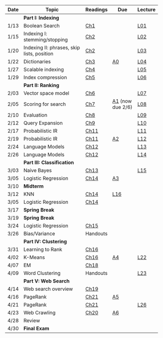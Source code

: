 | Date  | Topic                            | Readings                                               | Due | Lecture |
| ----- |----------------------------------|--------------------------------------------------------|-----|----
||**Part I: Indexing**|
| 1/13  | Boolean Search                   | [Ch1](http://nlp.stanford.edu/IR-book/pdf/01bool.pdf) | |[L01](../lectures/lec01)
| 1/15  | Indexing I: stemming/stopping    | [Ch2](http://nlp.stanford.edu/IR-book/pdf/02voc.pdf)   | |[L02](../lectures/lec02)
| 1/20  | Indexing II: phrases, skip lists, position | [Ch2](http://nlp.stanford.edu/IR-book/pdf/02voc.pdf)   | | [L03](../lectures/lec03)
| 1/22  | Dictionaries                     | [Ch3](http://nlp.stanford.edu/IR-book/pdf/03dict.pdf)  | [A0](../assignments/assignment0) | [L04](../lectures/lec04)
| 1/27  | Scalable indexing             | [Ch4](http://nlp.stanford.edu/IR-book/pdf/04const.pdf) | | [L05](../lectures/lec05)
| 1/29  | Index compression                | [Ch5](http://nlp.stanford.edu/IR-book/pdf/05comp.pdf)  | |  [L06](../lectures/lec06)
|| **Part II: Ranking**  |
| 2/03  | Vector space model               | [Ch6](http://nlp.stanford.edu/IR-book/pdf/06vect.pdf)  | |  [L07](../lectures/lec07)
| 2/05  | Scoring for search               |[Ch7](http://nlp.stanford.edu/IR-book/pdf/07system.pdf)| [A1](../assignments/assignment1) (now due 2/6) |  [L08](../lectures/lec08) | [A1](../assignments/assignment1) 
| 2/10  | Evaluation                       | [Ch8](http://nlp.stanford.edu/IR-book/pdf/08eval.pdf)  | | [L09](../lectures/lec09)
| 2/12  | Query Expansion                  | [Ch9](http://nlp.stanford.edu/IR-book/pdf/09expand.pdf)| | [L10](../lectures/lec10)
| 2/17  | Probabilistic IR                 | [Ch11](http://nlp.stanford.edu/IR-book/pdf/11prob.pdf) | | [L11](../lectures/lec11)
| 2/19  | Probabilistic IR                 | [Ch11](http://nlp.stanford.edu/IR-book/pdf/11prob.pdf) | [A2](../assignments/assignment2) | [L12](../lectures/lec12)
| 2/24  | Language Models                  | [Ch12](http://nlp.stanford.edu/IR-book/pdf/12lmodel.pdf) | | [L13](../lectures/lec13)
| 2/26  | Language Models                  | [Ch12](http://nlp.stanford.edu/IR-book/pdf/12lmodel.pdf) | | [L14](../lectures/lec14)
|| **Part III: Classification**|
| 3/03  | Naive Bayes                      | [Ch13](http://nlp.stanford.edu/IR-book/pdf/13bayes.pdf)| | [L15](../lectures/lec15)
| 3/05  | Logistic Regression                     | [Ch14](http://nlp.stanford.edu/IR-book/pdf/14vcat.pdf) | [A3](../assignments/assignment3) 
| 3/10  | **Midterm**                      |                                                        |
| 3/12  | KNN                   | [Ch14](http://nlp.stanford.edu/IR-book/pdf/14vcat.pdf) | [L16](../lectures/lec16/bayes.pdf)
| 3/05  | Logistic Regression                     | [Ch14](http://nlp.stanford.edu/IR-book/pdf/14vcat.pdf)
| 3/17  | **Spring Break**                 |                                                        |
| 3/19  | **Spring Break**                 |                                                        |
| 3/24  | Logistic Regression         | [Ch15](http://nlp.stanford.edu/IR-book/pdf/15svm.pdf)  |
| 3/26  | Bias/Variance                 | Handouts                                               | 
||**Part IV: Clustering**|
| 3/31  | Learning to Rank                         | [Ch16](http://nlp.stanford.edu/IR-book/pdf/16flat.pdf) |
| 4/02  | K-Means                               | [Ch16](http://nlp.stanford.edu/IR-book/pdf/16flat.pdf) | [A4](../assignments/assignment4)          | [L22](../lectures/lec22)
| 4/07  | EM                              | [Ch18](http://nlp.stanford.edu/IR-book/pdf/18lsi.pdf)  |
| 4/09  | Word Clustering                              | Handouts                                               | | [L23](../lectures/lec23)
||**Part V: Web Search**|
| 4/14  | Web search overview              | [Ch19](http://nlp.stanford.edu/IR-book/pdf/19web.pdf)  | 
| 4/16  | PageRank                         | [Ch21](http://nlp.stanford.edu/IR-book/pdf/21link.pdf) | [A5](../assignments/assignment5)     
| 4/21  | PageRank                         | [Ch21](http://nlp.stanford.edu/IR-book/pdf/21link.pdf) | |  [L26](../lectures/lec26)
| 4/23  | Web Crawling                     | [Ch20](http://nlp.stanford.edu/IR-book/pdf/20crawl.pdf)| [A6](../assignments/assignment6)
| 4/28  | Review                          |                                                |
| 4/30  | **Final Exam**                           |                                                | 

